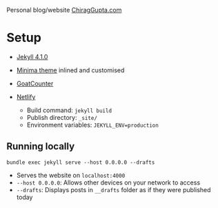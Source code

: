 Personal blog/website [ChiragGupta.com](https://ChiragGupta.com)

# Setup

- [Jekyll 4.1.0](https://jekyllrb.com/)
- [Minima theme](https://github.com/jekyll/minima) inlined and customised
- [GoatCounter](https://chirag.goatcounter.com)
- [Netlify](https://app.netlify.com/sites/chatty-kikwi-42/deploys)

  - Build command: `jekyll build`
  - Publish directory: `_site/`
  - Environment variables: `JEKYLL_ENV=production`

## Running locally

`bundle exec jekyll serve --host 0.0.0.0 --drafts`

- Serves the website on `localhost:4000`
- `--host 0.0.0.0`: Allows other devices on your network to access
- `--drafts`: Displays posts in `__drafts` folder as if they were published today
